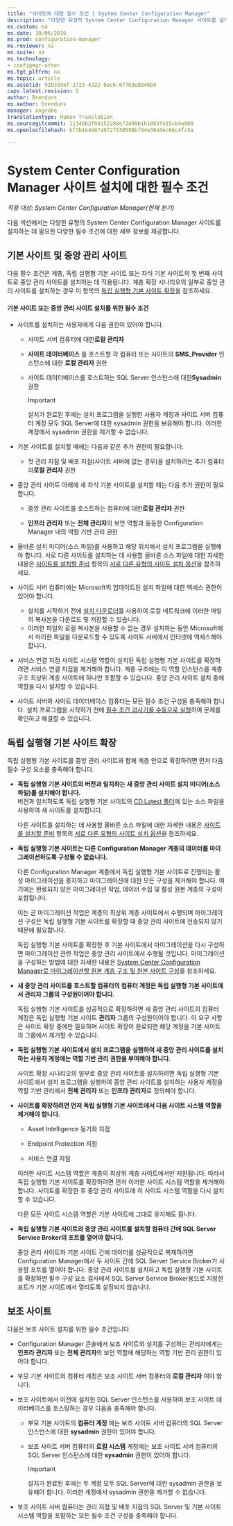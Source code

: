 ```yaml
---
title: "사이트에 대한 필수 조건 | System Center Configuration Manager"
description: "다양한 유형의 System Center Configuration Manager 사이트를 설치하는 데 필요한 다양한 필수 조건에 대해 알아봅니다."
ms.custom: na
ms.date: 10/06/2016
ms.prod: configuration-manager
ms.reviewer: na
ms.suite: na
ms.technology:
- configmgr-other
ms.tgt_pltfrm: na
ms.topic: article
ms.assetid: 92b339ef-2723-4322-bec6-077b3e8846b0
caps.latest.revision: 5
author: Brenduns
ms.author: brenduns
manager: angrobe
translationtype: Human Translation
ms.sourcegitcommit: 1134bb2f04152288e72d40b1b1083f415cb4e900
ms.openlocfilehash: bf3b1e4d87a972f530590bf94e38a5ec66c4fc9a

---
```

# <a name="prerequisites-for-installing-system-center-configuration-manager-sites"></a>System Center Configuration Manager 사이트 설치에 대한 필수 조건

*적용 대상: System Center Configuration Manager(현재 분기)*


다음 섹션에서는 다양한 유형의 System Center Configuration Manager 사이트를 설치하는 데 필요한 다양한 필수 조건에 대한 세부 정보를 제공합니다.



## <a name="primary-sites-and-the-central-administration-site"></a>기본 사이트 및 중앙 관리 사이트
다음 필수 조건은 계층, 독립 실행형 기본 사이트 또는 자식 기본 사이트의 첫 번째 사이트로 중앙 관리 사이트를 설치하는 데 적용됩니다. 계층 확장 시나리오의 일부로 중앙 관리 사이트를 설치하는 경우 이 항목의 [독립 실행형 기본 사이트 확장](../../../../core/servers/deploy/install/prerequisites-for-installing-sites.md#bkmk_expand
)을 참조하세요.

####  <a name="a-namebkmkprereqpria-prerequisites-to-install-a-primary-site-or-central-administration-site"></a><a name="bkmk_PrereqPri"></a> 기본 사이트 또는 중앙 관리 사이트 설치를 위한 필수 조건  

-   사이트를 설치하는 사용자에게 다음 권한이 있어야 합니다.  

    -   사이트 서버 컴퓨터에 대한**로컬 관리자**  

    -   **사이트 데이터베이스** 를 호스트할 각 컴퓨터 또는 사이트의 **SMS_Provider** 인스턴스에 대한 **로컬 관리자** 권한  

    -   사이트 데이터베이스를 호스트하는 SQL Server 인스턴스에 대한**Sysadmin** 권한  

        > [!IMPORTANT]  
        >  설치가 완료된 후에는 설치 프로그램을 실행한 사용자 계정과 사이트 서버 컴퓨터 계정 모두 SQL Server에 대한 sysadmin 권한을 보유해야 합니다. 이러한 계정에서 sysadmin 권한을 제거할 수 없습니다.  

-   기본 사이트를 설치할 때에는 다음과 같은 추가 권한이 필요합니다.  
    -  첫 관리 지점 및 배포 지점(사이트 서버에 없는 경우)을 설치하려는 추가 컴퓨터의**로컬 관리자** 권한  

-   중앙 관리 사이트 아래에 새 자식 기본 사이트를 설치할 때는 다음 추가 권한이 필요합니다.  

    -   중앙 관리 사이트를 호스트하는 컴퓨터에 대한**로컬 관리자** 권한  

    -   **인프라 관리자** 또는 **전체 관리자**의 보안 역할과 동등한 Configuration Manager 내의 역할 기반 관리 권한  

-   올바른 설치 미디어(소스 파일)를 사용하고 해당 위치에서 설치 프로그램을 실행해야 합니다. 서로 다른 사이트를 설치하는 데 사용할 올바른 소스 파일에 대한 자세한 내용은 [사이트를 설치할 준비](../../../../core/servers/deploy/install/prepare-to-install-sites.md) 항목의 [서로 다른 유형의 사이트 설치 옵션](../../../../core/servers/deploy/install/prepare-to-install-sites.md#bkmk_options)을 참조하세요.

-   사이트 서버 컴퓨터에는 Microsoft의 업데이트된 설치 파일에 대한 액세스 권한이 있어야 합니다.
    -  설치를 시작하기 전에 [설치 다운로더](../../../../core/servers/deploy/install/setup-downloader.md)를 사용하여 로컬 네트워크에 이러한 파일의 복사본을 다운로드 및 저장할 수 있습니다.
    -  이러한 파일의 로컬 복사본을 사용할 수 없는 경우 설치하는 동안 Microsoft에서 이러한 파일을 다운로드할 수 있도록 사이트 서버에서 인터넷에 액세스해야 합니다.

  - 서비스 연결 지점 사이트 시스템 역할이 설치된 독립 실행형 기본 사이트를 확장하려면 서비스 연결 지점을 제거해야 합니다. 계층 구조에는 이 역할 인스턴스를 계층 구조 최상위 계층 사이트에 하나만 포함할 수 있습니다. 중앙 관리 사이트 설치 중에 역할을 다시 설치할 수 있습니다.
  - 사이트 서버와 사이트 데이터베이스 컴퓨터는 모든 필수 조건 구성을 충족해야 합니다. 설치 프로그램을 시작하기 전에 [필수 조건 검사기를 수동으로 실행](../../../../core/servers/deploy/install/prerequisite-checker.md)하여 문제를 확인하고 해결할 수 있습니다.  


## <a name="a-namebkmkexpanda-expanding-a-stand-alone-primary-site"></a><a name="bkmk_expand"></a> 독립 실행형 기본 사이트 확장
독립 실행형 기본 사이트를 중앙 관리 사이트와 함께 계층 안으로 확장하려면 먼저 다음 필수 구성 요소를 충족해야 합니다.


-   **독립 실행형 기본 사이트의 버전과 일치하는 새 중앙 관리 사이트 설치 미디어(소스 파일)를 설치해야 합니다.**  
     버전과 일치하도록 독립 실행형 기본 사이트의 [CD.Latest 폴더](../../../../core/servers/manage/the-cd.latest-folder.md)에 있는 소스 파일을 사용하여 새 사이트를 설치합니다.

     다른 사이트를 설치하는 데 사용할 올바른 소스 파일에 대한 자세한 내용은 [사이트를 설치할 준비](../../../../core/servers/deploy/install/prepare-to-install-sites.md) 항목의 [서로 다른 유형의 사이트 설치 옵션](../../../../core/servers/deploy/install/prepare-to-install-sites.md#bkmk_options)을 참조하세요.


-   **독립 실행형 기본 사이트는 다른 Configuration Manager 계층의 데이터를 마이그레이션하도록 구성될 수 없습니다.**  

     다른 Configuration Manager 계층에서 독립 실행형 기본 사이트로 진행되는 활성 마이그레이션을 중지하고 마이그레이션에 대한 모든 구성을 제거해야 합니다. 여기에는 완료되지 않은 마이그레이션 작업, 데이터 수집 및 활성 원본 계층의 구성이 포함됩니다.  

     이는 곧 마이그레이션 작업은 계층의 최상위 계층 사이트에서 수행되며 마이그레이션 구성은 독립 실행형 기본 사이트를 확장할 때 중앙 관리 사이트에 전송되지 않기 때문에 필요합니다.  

     독립 실행형 기본 사이트를 확장한 후 기본 사이트에서 마이그레이션을 다시 구성하면 마이그레이션 관련 작업은 중앙 관리 사이트에서 수행될 것입니다. 마이그레이션을 구성하는 방법에 대한 자세한 내용은 [System Center Configuration Manager로 마이그레이션할 원본 계층 구조 및 원본 사이트 구성](../../../../core/migration/configuring-source-hierarchies-and-source-sites-for-migration.md)을 참조하세요.  

-   **새 중앙 관리 사이트를 호스트할 컴퓨터의 컴퓨터 계정은 독립 실행형 기본 사이트에서 관리자 그룹의 구성원이어야 합니다.**  

     독립 실행형 기본 사이트를 성공적으로 확장하려면 새 중앙 관리 사이트의 컴퓨터 계정은 독립 실행형 기본 사이트 **관리자** 그룹의 구성원이어야 합니다. 이 요구 사항은 사이트 확장 중에만 필요하며 사이트 확장이 완료되면 해당 계정을 기본 사이트의 그룹에서 제거할 수 있습니다.  

-   **독립 실행형 기본 사이트에서 설치 프로그램을 실행하여 새 중앙 관리 사이트를 설치하는 사용자 계정에는 역할 기반 관리 권한을 부여해야 합니다.**  

     사이트 확장 시나리오의 일부로 중앙 관리 사이트를 설치하려면 독립 실행형 기본 사이트에서 설치 프로그램을 실행하여 중앙 관리 사이트를 설치하는 사용자 계정을 역할 기반 관리에서 **전체 관리자** 또는 **인프라 관리자**로 정의해야 합니다.  

-   **사이트를 확장하려면 먼저 독립 실행형 기본 사이트에서 다음 사이트 시스템 역할을 제거해야 합니다.**  

    -   Asset Intelligence 동기화 지점  

    -   Endpoint Protection 지점  

    -   서비스 연결 지점  

     이러한 사이트 시스템 역할은 계층의 최상위 계층 사이트에서만 지원됩니다. 따라서 독립 실행형 기본 사이트를 확장하려면 먼저 이러한 사이트 시스템 역할을 제거해야 합니다. 사이트를 확장한 후 중앙 관리 사이트에 이 사이트 시스템 역할을 다시 설치할 수 있습니다.  

    다른 모든 사이트 시스템 역할은 기본 사이트에 그대로 유지해도 됩니다.  

-   **독립 실행형 기본 사이트와 중앙 관리 사이트를 설치할 컴퓨터 간에 SQL Server Service Broker의 포트를 열어야 합니다.**  

     중앙 관리 사이트와 기본 사이트 간에 데이터를 성공적으로 복제하려면 Configuration Manager에서 두 사이트 간에 SQL Server Service Broker가 사용할 포트를 열어야 합니다. 중앙 관리 사이트를 설치하고 독립 실행형 기본 사이트를 확장하면 필수 구성 요소 검사에서 SQL Server Service Broker용으로 지정한 포트가 기본 사이트에서 열리도록 설정되지 않습니다.  


## <a name="a-namebkmksecondarya-secondary-sites"></a><a name="bkmk_secondary"></a> 보조 사이트
다음은 보조 사이트 설치를 위한 필수 조건입니다.
-   Configuration Manager 콘솔에서 보조 사이트의 설치를 구성하는 관리자에게는 **인프라 관리자** 또는 **전체 관리자**의 보안 역할에 해당하는 역할 기반 관리 권한이 있어야 합니다.  

-   부모 기본 사이트의 컴퓨터 계정은 보조 사이트 서버 컴퓨터의 **로컬 관리자** 여야 합니다.  

-   보조 사이트에서 이전에 설치한 SQL Server 인스턴스를 사용하여 보조 사이트 데이터베이스를 호스팅하는 경우 다음을 충족해야 합니다.  

    -   부모 기본 사이트의 **컴퓨터 계정** 에는 보조 사이트 서버 컴퓨터의 SQL Server 인스턴스에 대한 **sysadmin** 권한이 있어야 합니다.  

    -   보조 사이트 서버 컴퓨터의 **로컬 시스템** 계정에는 보조 사이트 서버 컴퓨터의 SQL Server 인스턴스에 대한 **sysadmin** 권한이 있어야 합니다.  

        > [!IMPORTANT]  
        >  설치가 완료된 후에는 두 계정 모두 SQL Server에 대한 sysadmin 권한을 보유해야 합니다. 이러한 계정에서 sysadmin 권한을 제거할 수 없습니다.  

-   보조 사이트 서버 컴퓨터는 관리 지점 및 배포 지점의 SQL Server 및 기본 사이트 시스템 역할을 포함하는 모든 필수 조건 구성을 충족해야 합니다.  



<!--HONumber=Nov16_HO1-->


